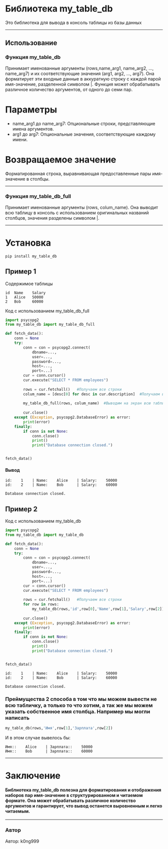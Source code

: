 # Библиотека my_table_db

Это библиотека для вывода в консоль таблицы из базы данных
***


## Использование
### Функция my_table_db 
Принимает именованные аргументы (rows,name_arg1, name_arg2, ..., name_arg7) и их соответствующие значения (arg1, arg2, ..., arg7). Она форматирует эти входные данные в аккуратную строку с каждой парой имя-значение, разделенной символом |. Функция может обрабатывать различное количество аргументов, от одного до семи пар.

# Параметры

* name_arg1 до name_arg7: Опциональные строки, представляющие имена аргументов.
* arg1 до arg7: Опциональные значения, соответствующие каждому имени.



# Возвращаемое значение
Форматированная строка, выравнивающая предоставленные пары имя-значение в столбцы.

***
### Функция my_table_db_full
Принимает именованные аргументы (rows, colum_name). Она выводит всю таблицу в консоль с использованием оригинальных названий столбцов, значения разделены символом |.

***

# Установка

` pip install my_table_db `

## Пример 1

Содержимое таблицы
```csv
id  Name    Salary
1   Alice   50000
2   Bob     60000
```
Код с использованием my_table_db_full

```python
import psycopg2
from my_table_db import my_table_db_full

def fetch_data():
    conn = None
    try:
        conn = con = psycopg2.connect(
            dbname=...,
            user=...,
            password=...,
            host=...,
            port=...)
        cur = conn.cursor()
        cur.execute("SELECT * FROM employees")
        
        rows = cur.fetchall()   #Получаем все строки
        colum_name = [desc[0] for desc in cur.description]  #Получаем все названия колонок
        
        my_table_db_full(rows, colum_name)  #Выводим на экран всю табличку
        
        cur.close()
    except (Exception, psycopg2.DatabaseError) as error:
        print(error)
    finally:
        if conn is not None:
            conn.close()
            print()
            print("Database connection closed.")


fetch_data()
```

#### Вывод

```shell
id:    1    | Name:    Alice    | Salary:    50000
id:    2    | Name:    Bob      | Salary:    60000

Database connection closed.
```

## Пример 2
Код с использованием my_table_db

```python
import psycopg2
from my_table_db import my_table_db

def fetch_data():
    conn = None
    try:
        conn = con = psycopg2.connect(
            dbname=...,
            user=...,
            password=...,
            host=...,
            port=...)
        cur = conn.cursor()
        cur.execute("SELECT * FROM employees")
        
        rows = cur.fetchall()   #Получаем все строки
        for row in rows:
            my_table_db(rows,'id',row[0],'Name',row[1],'Salary',row[2])  #Выводим на экран табличку 
        
        cur.close()
    except (Exception, psycopg2.DatabaseError) as error:
        print(error)
    finally:
        if conn is not None:
            conn.close()
            print()
            print("Database connection closed.")


fetch_data()
```
```shell
id:    1    | Name:    Alice    | Salary:    50000
id:    2    | Name:    Bob      | Salary:    60000

Database connection closed.
```
### Преймущества 2 способа в том что мы можем вывести не всю табличку, а только то что хотим, а так же мы можем указать собственное имя столбца. Например мы могли написать 
```python
my_table_db(rows,'Имя',row[1],'Зарплата',row[2])
```
И в этом случае вывелось бы:

```shell
Имя::    Alice    | Зарплата::    50000
Имя::    Bob      | Зарплата::    60000
```

***

# Заключение
#### Библиотека my_table_db полезна для форматирования и отображения наборов пар имя-значение в структурированном и читаемом формате. Она может обрабатывать различное количество аргументов и гарантирует, что вывод останется выровненным и легко читаемым.

***
### Автор

Автор: k0ng999
